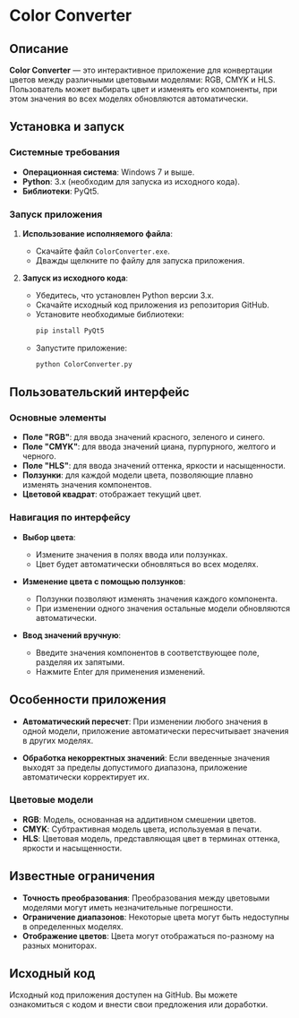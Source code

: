 # Color Converter

## Описание
**Color Converter** — это интерактивное приложение для конвертации цветов между различными цветовыми моделями: RGB, CMYK и HLS. Пользователь может выбирать цвет и изменять его компоненты, при этом значения во всех моделях обновляются автоматически.

## Установка и запуск

### Системные требования
- **Операционная система**: Windows 7 и выше.
- **Python**: 3.x (необходим для запуска из исходного кода).
- **Библиотеки**: PyQt5.

### Запуск приложения
1. **Использование исполняемого файла**: 
   - Скачайте файл `ColorConverter.exe`.
   - Дважды щелкните по файлу для запуска приложения.
  
2. **Запуск из исходного кода**:
   - Убедитесь, что установлен Python версии 3.x.
   - Скачайте исходный код приложения из репозитория GitHub.
   - Установите необходимые библиотеки:
     ```bash
     pip install PyQt5
     ```
   - Запустите приложение:
     ```bash
     python ColorConverter.py
     ```

## Пользовательский интерфейс

### Основные элементы
- **Поле "RGB"**: для ввода значений красного, зеленого и синего.
- **Поле "CMYK"**: для ввода значений циана, пурпурного, желтого и черного.
- **Поле "HLS"**: для ввода значений оттенка, яркости и насыщенности.
- **Ползунки**: для каждой модели цвета, позволяющие плавно изменять значения компонентов.
- **Цветовой квадрат**: отображает текущий цвет.

### Навигация по интерфейсу

- **Выбор цвета**:
  - Измените значения в полях ввода или ползунках.
  - Цвет будет автоматически обновляться во всех моделях.

- **Изменение цвета с помощью ползунков**:
  - Ползунки позволяют изменять значения каждого компонента.
  - При изменении одного значения остальные модели обновляются автоматически.

- **Ввод значений вручную**:
  - Введите значения компонентов в соответствующее поле, разделяя их запятыми.
  - Нажмите Enter для применения изменений.

## Особенности приложения

- **Автоматический пересчет**: При изменении любого значения в одной модели, приложение автоматически пересчитывает значения в других моделях.
  
- **Обработка некорректных значений**: Если введенные значения выходят за пределы допустимого диапазона, приложение автоматически корректирует их.

### Цветовые модели

- **RGB**: Модель, основанная на аддитивном смешении цветов.
- **CMYK**: Субтрактивная модель цвета, используемая в печати.
- **HLS**: Цветовая модель, представляющая цвет в терминах оттенка, яркости и насыщенности.

## Известные ограничения
- **Точность преобразования**: Преобразования между цветовыми моделями могут иметь незначительные погрешности.
- **Ограничение диапазонов**: Некоторые цвета могут быть недоступны в определенных моделях.
- **Отображение цветов**: Цвета могут отображаться по-разному на разных мониторах.

## Исходный код
Исходный код приложения доступен на GitHub. Вы можете ознакомиться с кодом и внести свои предложения или доработки.
